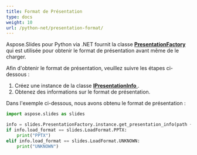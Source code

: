 ```yaml
---
title: Format de Présentation
type: docs
weight: 10
url: /python-net/presentation-format/
---
```


Aspose.Slides pour Python via .NET fournit la classe [**PresentationFactory** ](https://reference.aspose.com/slides/python-net/aspose.slides/presentationfactory/) qui est utilisée pour obtenir le format de présentation avant même de le charger.

Afin d'obtenir le format de présentation, veuillez suivre les étapes ci-dessous :

1. Créez une instance de la classe [**IPresentationInfo** ](https://reference.aspose.com/slides/python-net/aspose.slides/ipresentationinfo/).
1. Obtenez des informations sur le format de présentation.

Dans l'exemple ci-dessous, nous avons obtenu le format de présentation :

```py
import aspose.slides as slides

info = slides.PresentationFactory.instance.get_presentation_info(path + "HelloWorld.pptx")
if info.load_format == slides.LoadFormat.PPTX:
    print("PPTX")
elif info.load_format == slides.LoadFormat.UNKNOWN:
    print("UNKNOWN")
```